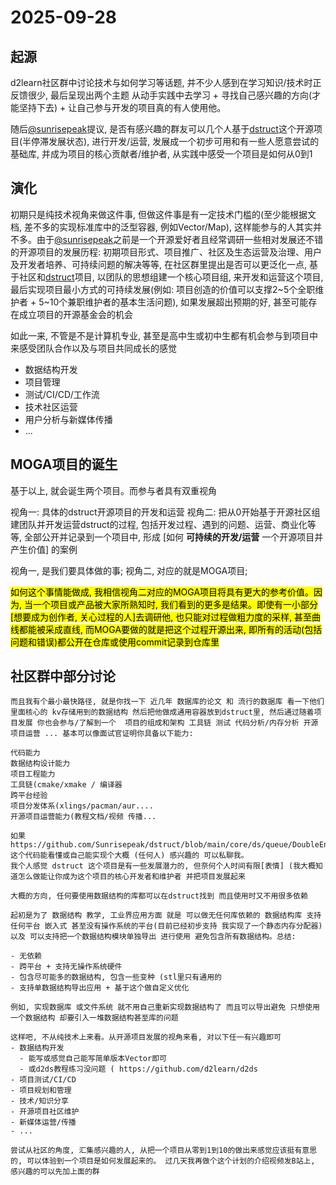 # 2025-09-28

## 起源

d2learn社区群中讨论技术与如何学习等话题, 并不少人感到在学习知识/技术时正反馈很少, 最后呈现出两个主题 从动手实践中去学习 + 寻找自己感兴趣的方向(才能坚持下去) + 让自己参与开发的项目真的有人使用他。

随后[@sunrisepeak](https://github.com/Sunrisepeak)提议, 是否有感兴趣的群友可以几个人基于[dstruct](https://github.com/Sunrisepeak/dstruct)这个开源项目(半停滞发展状态), 进行开发/运营, 发展成一个初步可用和有一些人愿意尝试的基础库, 并成为项目的核心贡献者/维护者, 从实践中感受一个项目是如何从0到1

## 演化

初期只是纯技术视角来做这件事, 但做这件事是有一定技术门槛的(至少能根据文档, 差不多的实现标准库中的泛型容器, 例如Vector/Map), 这样能参与的人其实并不多。由于[@sunrisepeak](https://github.com/Sunrisepeak)之前是一个开源爱好者且经常调研一些相对发展还不错的开源项目的发展历程: 初期项目形式、项目推广、社区及生态运营及治理、用户及开发者培养、可持续问题的解决等等, 在社区群里提出是否可以更泛化一点, 基于社区和[dstruct](https://github.com/Sunrisepeak/dstruct)项目, 以团队的思想组建一个核心项目组, 来开发和运营这个项目, 最后实现项目最小方式的可持续发展(例如: 项目创造的价值可以支撑2~5个全职维护者 + 5~10个兼职维护者的基本生活问题), 如果发展超出预期的好, 甚至可能存在成立项目的开源基金会的机会

如此一来, 不管是不是计算机专业, 甚至是高中生或初中生都有机会参与到项目中来感受团队合作以及与项目共同成长的感觉

- 数据结构开发
- 项目管理
- 测试/CI/CD/工作流
- 技术社区运营
- 用户分析与新媒体传播
- ...

## MOGA项目的诞生

基于以上, 就会诞生两个项目。而参与者具有双重视角

视角一: 具体的dstruct开源项目的开发和运营
视角二: 把从0开始基于开源社区组建团队并开发运营dstruct的过程, 包括开发过程、遇到的问题、运营、商业化等等, 全部公开并记录到一个项目中, 形成 [如何 **可持续的开发/运营** 一个开源项目并产生价值] 的案例

视角一, 是我们要具体做的事; 视角二, 对应的就是MOGA项目;

<mark>如何这个事情能做成, 我相信视角二对应的MOGA项目将具有更大的参考价值。因为, 当一个项目或产品被大家所熟知时, 我们看到的更多是结果。即使有一小部分[想要成为创作者, 关心过程的人]去调研他, 也只能对过程做粗力度的采样, 甚至曲线都能被采成直线, 而MOGA要做的就是把这个过程开源出来, 即所有的活动(包括问题和错误)都公开在仓库或使用commit记录到仓库里</mark>

## 社区群中部分讨论

```
而且我有个最小最快路径, 就是你找一下 近几年 数据库的论文 和 流行的数据库 看一下他们里面核心的 kv存储用到的数据结构 然后把他做成通用容器放到dstruct里, 然后通过随着项目发展 你也会参与/了解到一个  项目的组成和架构 工具链 测试 代码分析/内存分析 开源项目运营 ... 基本可以像面试官证明你具备以下能力:

代码能力
数据结构设计能力
项目工程能力
工具链(cmake/xmake / 编译器 
跨平台经验
项目分发体系(xlings/pacman/aur....
开源项目运营能力(教程文档/视频 传播...
```

```
如果https://github.com/Sunrisepeak/dstruct/blob/main/core/ds/queue/DoubleEndedQueue.hpp
这个代码能看懂或自己能实现个大概 (任何人) 感兴趣的 可以私聊我。
我个人感觉 dstruct 这个项目是有一些发展潜力的, 但奈何个人时间有限[表情] (我大概知道怎么做能让你成为这个项目的核心开发者和维护者 并把项目发展起来
```

```
大概的方向, 任何要使用数据结构的库都可以在dstruct找到 而且使用时又不用很多依赖

起初是为了 数据结构 教学, 工业界应用方面 就是 可以做无任何库依赖的 数据结构库 支持 任何平台 嵌入式 甚至没有操作系统的平台(目前已经初步支持 我实现了一个静态内存分配器) 以及 可以支持把一个数据结构模块单独导出 进行使用 避免包含所有数据结构。总结:

- 无依赖
- 跨平台 + 支持无操作系统硬件
- 包含尽可能多的数据结构, 包含一些变种 (stl里只有通用的
- 支持单数据结构导出应用 + 基于这个做自定义优化

例如, 实现数据库 或文件系统 就不用自己重新实现数据结构了 而且可以导出避免 只想使用一个数据结构 却要引入一堆数据结构甚至库的问题
```

```
这样吧, 不从纯技术上来看。从开源项目发展的视角来看, 对以下任一有兴趣即可
- 数据结构开发
  - 能写或感觉自己能写简单版本Vector即可
  - 或d2ds教程练习没问题 ( https://github.com/d2learn/d2ds
- 项目测试/CI/CD
- 项目规划和管理
- 技术/知识分享
- 开源项目社区维护
- 新媒体运营/传播
- ...

尝试从社区的角度, 汇集感兴趣的人, 从把一个项目从零到1到10的做出来感觉应该挺有意思的, 可以体验到一个项目是如何发展起来的。 过几天我再做个这个计划的介绍视频发B站上, 感兴趣的可以先加上面的群
```